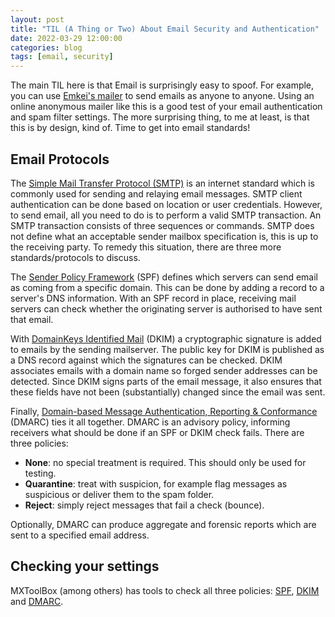 ```yaml
---
layout: post
title: "TIL (A Thing or Two) About Email Security and Authentication"
date: 2022-03-29 12:00:00
categories: blog
tags: [email, security]
---
```


The main TIL here is that Email is surprisingly easy to spoof. For example, you can use [Emkei's mailer](https://emkei.cz/) to send emails as anyone to anyone. Using an online anonymous mailer like this is a good test of your email authentication and spam filter settings. The more surprising thing, to me at least, is that this is by design, kind of. Time to get into email standards!

<!-- more -->

## Email Protocols

The [Simple Mail Transfer Protocol (SMTP)](https://datatracker.ietf.org/doc/html/rfc5321) is an internet standard which is commonly used for sending and relaying email messages. SMTP client authentication can be done based on location or user credentials. However, to send email, all you need to do is to perform a valid SMTP transaction. An SMTP transaction consists of three sequences or commands. SMTP does not define what an acceptable sender mailbox specification is, this is up to the receiving party. To remedy this situation, there are three more standards/protocols to discuss.

The [Sender Policy Framework](https://datatracker.ietf.org/doc/html/rfc7208) (SPF) defines which servers can send email as coming from a specific domain. This can be done by adding a record to a server's DNS information. With an SPF record in place, receiving mail servers can check whether the originating server is authorised to have sent that email.

With [DomainKeys Identified Mail](https://datatracker.ietf.org/doc/html/rfc6376) (DKIM) a cryptographic signature is added to emails by the sending mailserver. The public key for DKIM is published as a DNS record against which the signatures can be checked. DKIM associates emails with a domain name so forged sender addresses can be detected. Since DKIM signs parts of the email message, it also ensures that these fields have not been (substantially) changed since the email was sent.

Finally, [Domain-based Message Authentication, Reporting & Conformance](https://datatracker.ietf.org/doc/html/rfc6376) (DMARC) ties it all together. DMARC is an advisory policy, informing receivers what should be done if an SPF or DKIM check fails. There are three policies:

- **None**: no special treatment is required. This should only be used for testing.
- **Quarantine**: treat with suspicion, for example flag messages as suspicious or deliver them to the spam folder.
- **Reject**: simply reject messages that fail a check (bounce).

Optionally, DMARC can produce aggregate and forensic reports which are sent to a specified email address.

## Checking your settings

MXToolBox (among others) has tools to check all three policies: [SPF](https://mxtoolbox.com/spf.aspx), [DKIM](https://mxtoolbox.com/dkim.aspx) and [DMARC](https://mxtoolbox.com/dmarc.aspx).
